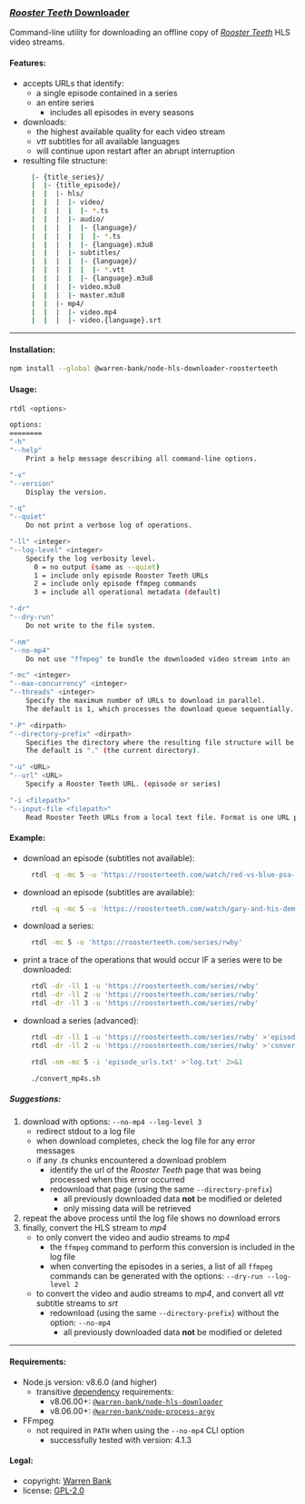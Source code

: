 ### [_Rooster Teeth_ Downloader](https://github.com/warren-bank/node-hls-downloader-roosterteeth)

Command-line utility for downloading an offline copy of [_Rooster Teeth_](https://roosterteeth.com/series?title_order=asc) HLS video streams.

#### Features:

* accepts URLs that identify:
  - a single episode contained in a series
  - an entire series
    * includes all episodes in every seasons
* downloads:
  - the highest available quality for each video stream
  - _vtt_ subtitles for all available languages
  - will continue upon restart after an abrupt interruption
* resulting file structure:
  ```bash
    |- {title_series}/
    |  |- {title_episode}/
    |  |  |- hls/
    |  |  |  |- video/
    |  |  |  |  |- *.ts
    |  |  |  |- audio/
    |  |  |  |  |- {language}/
    |  |  |  |  |  |- *.ts
    |  |  |  |  |- {language}.m3u8
    |  |  |  |- subtitles/
    |  |  |  |  |- {language}/
    |  |  |  |  |  |- *.vtt
    |  |  |  |  |- {language}.m3u8
    |  |  |  |- video.m3u8
    |  |  |  |- master.m3u8
    |  |  |- mp4/
    |  |  |  |- video.mp4
    |  |  |  |- video.{language}.srt
  ```

- - - -

#### Installation:

```bash
npm install --global @warren-bank/node-hls-downloader-roosterteeth
```

#### Usage:

```bash
rtdl <options>

options:
========
"-h"
"--help"
    Print a help message describing all command-line options.

"-v"
"--version"
    Display the version.

"-q"
"--quiet"
    Do not print a verbose log of operations.

"-ll" <integer>
"--log-level" <integer>
    Specify the log verbosity level.
      0 = no output (same as --quiet)
      1 = include only episode Rooster Teeth URLs
      2 = include only episode ffmpeg commands
      3 = include all operational metadata (default)

"-dr"
"--dry-run"
    Do not write to the file system.

"-nm"
"--no-mp4"
    Do not use "ffmpeg" to bundle the downloaded video stream into an .mp4 file container.

"-mc" <integer>
"--max-concurrency" <integer>
"--threads" <integer>
    Specify the maximum number of URLs to download in parallel.
    The default is 1, which processes the download queue sequentially.

"-P" <dirpath>
"--directory-prefix" <dirpath>
    Specifies the directory where the resulting file structure will be saved to.
    The default is "." (the current directory).

"-u" <URL>
"--url" <URL>
    Specify a Rooster Teeth URL. (episode or series)

"-i <filepath>"
"--input-file <filepath>"
    Read Rooster Teeth URLs from a local text file. Format is one URL per line.
```

#### Example:

* download an episode (subtitles not available):
  ```bash
    rtdl -q -mc 5 -u 'https://roosterteeth.com/watch/red-vs-blue-psa-2019-cultural-appreciation'
  ```
* download an episode (subtitles are available):
  ```bash
    rtdl -q -mc 5 -u 'https://roosterteeth.com/watch/gary-and-his-demons-season-1-still-the-one'
  ```
* download a series:
  ```bash
    rtdl -mc 5 -u 'https://roosterteeth.com/series/rwby'
  ```
* print a trace of the operations that would occur IF a series were to be downloaded:
  ```bash
    rtdl -dr -ll 1 -u 'https://roosterteeth.com/series/rwby'
    rtdl -dr -ll 2 -u 'https://roosterteeth.com/series/rwby'
    rtdl -dr -ll 3 -u 'https://roosterteeth.com/series/rwby'
  ```
* download a series (advanced):
  ```bash
    rtdl -dr -ll 1 -u 'https://roosterteeth.com/series/rwby' >'episode_urls.txt'
    rtdl -dr -ll 2 -u 'https://roosterteeth.com/series/rwby' >'convert_mp4s.sh'

    rtdl -nm -mc 5 -i 'episode_urls.txt' >'log.txt' 2>&1

    ./convert_mp4s.sh
  ```

##### Suggestions:

1. download with options: `--no-mp4 --log-level 3`
   * redirect stdout to a log file
   * when download completes, check the log file for any error messages
   * if any _.ts_ chunks encountered a download problem
     - identify the url of the _Rooster Teeth_ page that was being processed when this error occurred
     - redownload that page (using the same `--directory-prefix`)
       * all previously downloaded data __not__ be modified or deleted
       * only missing data will be retrieved
2. repeat the above process until the log file shows no download errors
3. finally, convert the HLS stream to _mp4_
   * to only convert the video and audio streams to _mp4_
     - the `ffmpeg` command to perform this conversion is included in the log file
     - when converting the episodes in a series, a list of all `ffmpeg` commands can be generated with the options: `--dry-run --log-level 2`
   * to convert the video and audio streams to _mp4_, and convert all _vtt_ subtitle streams to _srt_
     - redownload (using the same `--directory-prefix`) without the option: `--no-mp4`
       * all previously downloaded data __not__ be modified or deleted

- - - -

#### Requirements:

* Node.js version: v8.6.0 (and higher)
  - transitive [dependency](https://github.com/warren-bank/node-hls-downloader-roosterteeth/blob/master/package.json#L12-L13) requirements:
    * v8.06.00+: [`@warren-bank/node-hls-downloader`](https://github.com/warren-bank/node-hls-downloader#requirements)
    * v8.06.00+: [`@warren-bank/node-process-argv`](https://github.com/warren-bank/node-process-argv#requirements)
* FFmpeg
  - not required in `PATH` when using the `--no-mp4` CLI option
    * successfully tested with version: 4.1.3

#### Legal:

* copyright: [Warren Bank](https://github.com/warren-bank)
* license: [GPL-2.0](https://www.gnu.org/licenses/old-licenses/gpl-2.0.txt)
